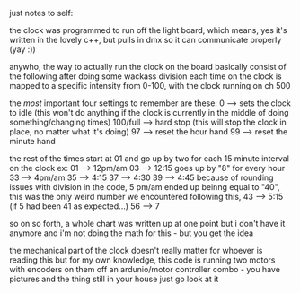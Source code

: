 just notes to self:

the clock was programmed to run off the light board, which means, yes it's written in the lovely c++, but pulls in dmx so it can communicate properly (yay :))

anywho, the way to actually run the clock on the board basically consist of the following after doing some wackass division
each time on the clock is mapped to a specific intensity from 0-100, with the clock running on ch 500

the *most* important four settings to remember are these:
0 --> sets the clock to idle (this won't do anything if the clock is currently in the middle of doing something/changing times)
100/full --> hard stop (this will stop the clock in place, no matter what it's doing)
97 --> reset the hour hand
99 --> reset the minute hand

the rest of the times start at 01 and go up by two for each 15 minute interval on the clock
ex:
01 --> 12pm/am
03 --> 12:15
goes up by "8" for every hour
33 --> 4pm/am
35 --> 4:15
37 --> 4:30 
39 --> 4:45
because of rounding issues with division in the code, 5 pm/am ended up beinng equal to "40", this was the only weird number we encountered
following this,
43 --> 5:15 (if 5 had been 41 as expected...)
56 --> 7

so on so forth, a whole chart was written up at one point but i don't have it anymore and i'm not doing the math for this - but you get the idea

the mechanical part of the clock doesn't really matter for whoever is reading this but for my own knowledge, this code is running two motors with encoders on them off an ardunio/motor controller combo - you have pictures and the thing still in your house just go look at it
